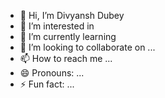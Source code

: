 - 👋 Hi, I’m Divyansh Dubey
- 👀 I’m interested in
- 🌱 I’m currently learning 
- 💞️ I’m looking to collaborate on ...
- 📫 How to reach me ...
- 😄 Pronouns: ...
- ⚡ Fun fact: ...

<!---
divdub/divdub is a ✨ special ✨ repository because its `README.md` (this file) appears on your GitHub profile.
You can click the Preview link to take a look at your changes.
--->
